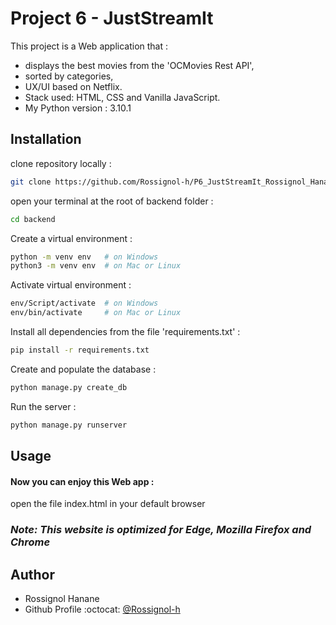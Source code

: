 
# Project 6 - JustStreamIt

 This project is a Web application that :
- displays the best movies from the 'OCMovies Rest API',
- sorted by categories,
- UX/UI based on Netflix.
- Stack used: HTML, CSS and Vanilla JavaScript.
- My Python version : 3.10.1


## Installation

clone repository locally :

```bash
git clone https://github.com/Rossignol-h/P6_JustStreamIt_Rossignol_Hanane.git
```

open your terminal at the root of backend folder  :

```bash
cd backend
```

Create a virtual environment :

```bash
python -m venv env   # on Windows
python3 -m venv env  # on Mac or Linux
```

Activate virtual environment :
```bash
env/Script/activate  # on Windows
env/bin/activate     # on Mac or Linux
```

Install all dependencies from the file 'requirements.txt' :
```bash
pip install -r requirements.txt
```

Create and populate the database :
```bash
python manage.py create_db
```

Run the server :
```bash
python manage.py runserver
```

## Usage 

#### Now you can enjoy this Web app :

open the file index.html in your default browser
 
### *Note: This website is optimized for Edge, Mozilla Firefox and Chrome*

## Author

- Rossignol Hanane 
- Github Profile :octocat: [@Rossignol-h](https://github.com/Rossignol-h)